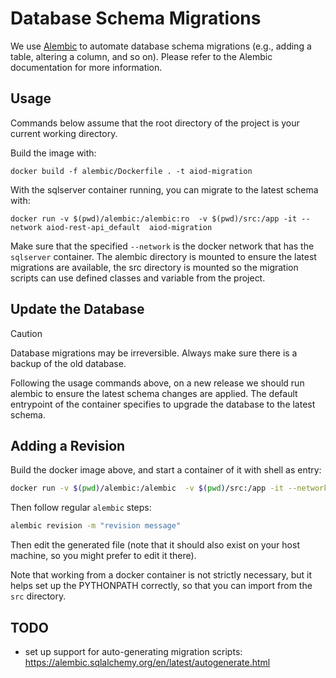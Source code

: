 # Database Schema Migrations

We use [Alembic](https://alembic.sqlalchemy.org/en/latest/tutorial.html#running-our-first-migration) to automate database schema migrations
(e.g., adding a table, altering a column, and so on).
Please refer to the Alembic documentation for more information.

## Usage
Commands below assume that the root directory of the project is your current working directory.

Build the image with:
```commandline
docker build -f alembic/Dockerfile . -t aiod-migration
```

With the sqlserver container running, you can migrate to the latest schema with:

```commandline
docker run -v $(pwd)/alembic:/alembic:ro  -v $(pwd)/src:/app -it --network aiod-rest-api_default  aiod-migration
```
Make sure that the specified `--network` is the docker network that has the `sqlserver` container.
The alembic directory is mounted to ensure the latest migrations are available, 
the src directory is mounted so the migration scripts can use defined classes and variable from the project.

## Update the Database
> [!Caution]
> Database migrations may be irreversible. Always make sure there is a backup of the old database.

Following the usage commands above, on a new release we should run alembic to ensure the latest schema changes are applied.
The default entrypoint of the container specifies to upgrade the database to the latest schema.

## Adding a Revision

Build the docker image above, and start a container of it with shell as entry: 

```bash
docker run -v $(pwd)/alembic:/alembic  -v $(pwd)/src:/app -it --network aiod_default --entrypoint=/bin/bash  aiod-migration
```

Then follow regular `alembic` steps:
```bash
alembic revision -m "revision message"
```
Then edit the generated file (note that it should also exist on your host machine, so you might prefer to edit it there).

Note that working from a docker container is not strictly necessary, but it helps set up the PYTHONPATH correctly, so that you can import from the `src` directory.

## TODO
 - set up support for auto-generating migration scripts: https://alembic.sqlalchemy.org/en/latest/autogenerate.html
